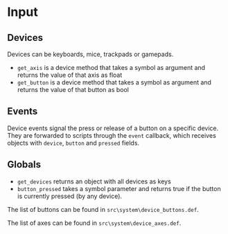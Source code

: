 # Input

## Devices
Devices can be keyboards, mice, trackpads or gamepads.
* `get_axis` is a device method that takes a symbol as argument and returns the value of that axis as float
* `get_button` is a device method that takes a symbol as argument and returns the value of that button as bool

## Events
Device events signal the press or release of a button on a specific device. They are forwarded to scripts through the `event` callback, which receives objects with `device`, `button` and `pressed` fields.

## Globals
* `get_devices` returns an object with all devices as keys
* `button_pressed` takes a symbol parameter and returns true if the button is currently pressed (by any device).

The list of buttons can be found in `src\system\device_buttons.def`.

The list of axes can be found in `src\system\device_axes.def`.
